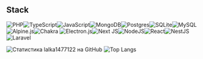 ## Stack
 ![PHP](https://img.shields.io/badge/php-%23777BB4.svg?style=for-the-badge&logo=php&logoColor=white)![TypeScript](https://img.shields.io/badge/typescript-%23007ACC.svg?style=for-the-badge&logo=typescript&logoColor=white)![JavaScript](https://img.shields.io/badge/javascript-%23323330.svg?style=for-the-badge&logo=javascript&logoColor=%23F7DF1E)![MongoDB](https://img.shields.io/badge/MongoDB-%234ea94b.svg?style=for-the-badge&logo=mongodb&logoColor=white)![Postgres](https://img.shields.io/badge/postgres-%23316192.svg?style=for-the-badge&logo=postgresql&logoColor=white)![SQLite](https://img.shields.io/badge/sqlite-%2307405e.svg?style=for-the-badge&logo=sqlite&logoColor=white)![MySQL](https://img.shields.io/badge/mysql-4479A1.svg?style=for-the-badge&logo=mysql&logoColor=white)![Alpine.js](https://img.shields.io/badge/alpinejs-white.svg?style=for-the-badge&logo=alpinedotjs&logoColor=%238BC0D0)![Chakra](https://img.shields.io/badge/chakra-%234ED1C5.svg?style=for-the-badge&logo=chakraui&logoColor=white)
 ![Electron.js](https://img.shields.io/badge/Electron-191970?style=for-the-badge&logo=Electron&logoColor=white)![Next JS](https://img.shields.io/badge/Next-black?style=for-the-badge&logo=next.js&logoColor=white)![NodeJS](https://img.shields.io/badge/node.js-6DA55F?style=for-the-badge&logo=node.js&logoColor=white)![React](https://img.shields.io/badge/react-%2320232a.svg?style=for-the-badge&logo=react&logoColor=%2361DAFB)![NestJS](https://img.shields.io/badge/nestjs-%23E0234E.svg?style=for-the-badge&logo=nestjs&logoColor=white)![Laravel](https://img.shields.io/badge/laravel-%23FF2D20.svg?style=for-the-badge&logo=laravel&logoColor=white)




![Статистика lalka1477122 на GitHub](https://github-readme-stats.vercel.app/api?username=lalka1477122&theme=dark&show_icons=true)
![Top Langs](https://github-readme-stats.vercel.app/api/top-langs/?username=lalka1477122&hide_progress=true)



 
 
 
 


